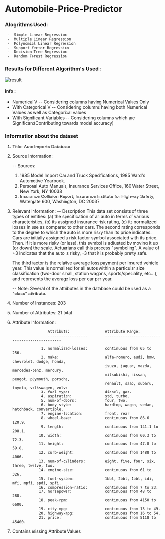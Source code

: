 # Automobile-Price-Predictor

### Alogrithms Used:
     -  Simple Linear Regression
     -  Multiple Linear Regression
     -  Polynomial Linear Regression
     -  Support Vector Regression
     -  Decision Tree Regression 
     -  Random Forest Regression
 
### Results for Different Algorithm's Used :
![result](https://user-images.githubusercontent.com/47252506/64109520-5d46ee80-cd9d-11e9-800c-93f9dab3ef71.png)



#### info :

   - Numerical V -- Considering columns having Numerical Values Only
   - With Categorical V -- Considering columns having both Numerical Values as well as Categorical values
   - With Significant Variables -- Considering columns which are Significant(Contributing towards model accuracy)
  
      
   
### Information about the dataset ####

1. Title: Auto Imports Database

2. Source Information:

   -- Sources:
     1) 1985 Model Import Car and Truck Specifications, 1985 Ward's
        Automotive Yearbook.
     2) Personal Auto Manuals, Insurance Services Office, 160 Water
        Street, New York, NY 10038 
     3) Insurance Collision Report, Insurance Institute for Highway
        Safety, Watergate 600, Washington, DC 20037


3. Relevant Information:
   -- Description
      This data set consists of three types of entities: (a) the
      specification of an auto in terms of various characteristics, (b)
      its assigned insurance risk rating, (c) its normalized losses in use
      as compared to other cars.  The second rating corresponds to the
      degree to which the auto is more risky than its price indicates.
      Cars are initially assigned a risk factor symbol associated with its
      price.   Then, if it is more risky (or less), this symbol is
      adjusted by moving it up (or down) the scale.  Actuarians call this
      process "symboling".  A value of +3 indicates that the auto is
      risky, -3 that it is probably pretty safe.

      The third factor is the relative average loss payment per insured
      vehicle year.  This value is normalized for all autos within a
      particular size classification (two-door small, station wagons,
      sports/speciality, etc...), and represents the average loss per car
      per year.

   -- Note: Several of the attributes in the database could be used as a
            "class" attribute.

4. Number of Instances: 203

5. Number of Attributes: 21 total

6. Attribute Information:

                       Attribute:                Attribute Range:
                       ------------------        -----------------------------------------------

                    1. normalized-losses:        continuous from 65 to 256.
                    2. make:                     alfa-romero, audi, bmw, chevrolet, dodge, honda,
                                                 isuzu, jaguar, mazda, mercedes-benz, mercury,
                                                 mitsubishi, nissan, peugot, plymouth, porsche,
                                                 renault, saab, subaru, toyota, volkswagen, volvo
                    3. fuel-type:                diesel, gas.
                    4. aspiration:               std, turbo.
                    5. num-of-doors:             four, two.
                    6. body-style:               hardtop, wagon, sedan, hatchback, convertible.
                    7. engine-location:          front, rear
                    8. wheel-base:               continuous from 86.6 120.9.
                    9. length:                   continuous from 141.1 to 208.1.
                   10. width:                    continuous from 60.3 to 72.3.
                   11. height:                   continuous from 47.8 to 59.8.
                   12. curb-weight:              continuous from 1488 to 4066.
                   13. num-of-cylinders:         eight, five, four, six, three, twelve, two.
                   14. engine-size:              continuous from 61 to 326.
                   15. fuel-system:              1bbl, 2bbl, 4bbl, idi, mfi, mpfi, spdi, spfi.
                   16. compression-ratio:        continuous from 7 to 23.
                   17. horsepower:               continuous from 48 to 288.
                   18. peak-rpm:                 continuous from 4150 to 6600.
                   19. city-mpg:                 continuous from 13 to 49.
                   20. highway-mpg:              continuous from 16 to 54.
                   21. price:                    continuous from 5118 to 45400.

8. Contains missing Attribute Values
 
